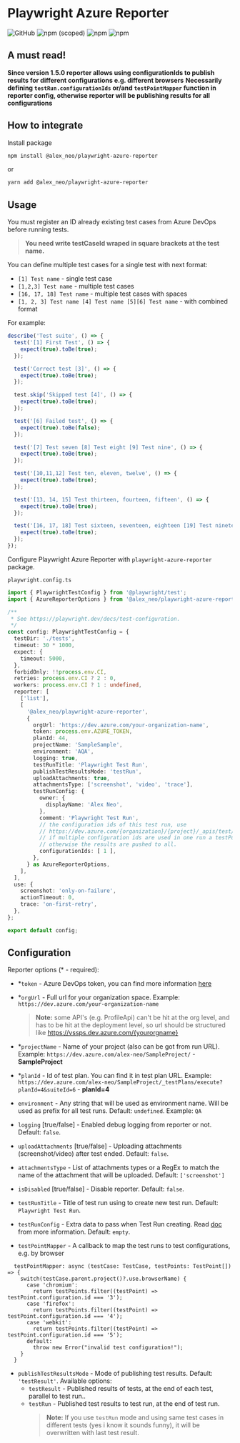 # Playwright Azure Reporter
![GitHub](https://img.shields.io/github/license/alexneo2003/playwright-azure-reporter) ![npm (scoped)](https://img.shields.io/npm/v/@alex_neo/playwright-azure-reporter) ![npm](https://img.shields.io/npm/dw/@alex_neo/playwright-azure-reporter) ![npm](https://img.shields.io/npm/dt/@alex_neo/playwright-azure-reporter)

## A must read!
**Since version 1.5.0 reporter allows using configurationIds to publish results for different configurations e.g. different browsers**
**Necessarily defining `testRun.configurationIds` or/and `testPointMapper` function in reporter config, otherwise reporter will be publishing results for all configurations**


## How to integrate
Install package

```bash
npm install @alex_neo/playwright-azure-reporter
```
or 
```bash
yarn add @alex_neo/playwright-azure-reporter
```

## Usage

You must register an ID already existing test cases from Azure DevOps before running tests.

> **You need write testCaseId wraped in square brackets at the test name.**

You can define multiple test cases for a single test with next format:

- `[1] Test name` - single test case
- `[1,2,3] Test name` - multiple test cases
- `[16, 17, 18] Test name` - multiple test cases with spaces
- `[1, 2, 3] Test name [4] Test name [5][6] Test name` - with combined format

For example:

```typescript
describe('Test suite', () => {
  test('[1] First Test', () => {
    expect(true).toBe(true);
  });

  test('Correct test [3]', () => {
    expect(true).toBe(true);
  });

  test.skip('Skipped test [4]', () => {
    expect(true).toBe(true);
  });

  test('[6] Failed test', () => {
    expect(true).toBe(false);
  });

  test('[7] Test seven [8] Test eight [9] Test nine', () => {
    expect(true).toBe(true);
  });

  test('[10,11,12] Test ten, eleven, twelve', () => {
    expect(true).toBe(true);
  });

  test('[13, 14, 15] Test thirteen, fourteen, fifteen', () => {
    expect(true).toBe(true);
  });

  test('[16, 17, 18] Test sixteen, seventeen, eighteen [19] Test nineteen', () => {
    expect(true).toBe(true);
  });
});
```

Configure Playwright Azure Reporter with `playwright-azure-reporter` package.

`playwright.config.ts`

```typescript
import { PlaywrightTestConfig } from '@playwright/test';
import { AzureReporterOptions } from '@alex_neo/playwright-azure-reporter/dist/playwright-azure-reporter';

/**
 * See https://playwright.dev/docs/test-configuration.
 */
const config: PlaywrightTestConfig = {
  testDir: './tests',
  timeout: 30 * 1000,
  expect: {
    timeout: 5000,
  },
  forbidOnly: !!process.env.CI,
  retries: process.env.CI ? 2 : 0,
  workers: process.env.CI ? 1 : undefined,
  reporter: [
    ['list'],
    [
      '@alex_neo/playwright-azure-reporter',
      {
        orgUrl: 'https://dev.azure.com/your-organization-name',
        token: process.env.AZURE_TOKEN,
        planId: 44,
        projectName: 'SampleSample',
        environment: 'AQA',
        logging: true,
        testRunTitle: 'Playwright Test Run',
        publishTestResultsMode: 'testRun',
        uploadAttachments: true,
        attachmentsType: ['screenshot', 'video', 'trace'],
        testRunConfig: {
          owner: {
            displayName: 'Alex Neo',
          },
          comment: 'Playwright Test Run',
          // the configuration ids of this test run, use 
          // https://dev.azure.com/{organization}/{project}/_apis/test/configurations to get the ids of  your project.
          // if multiple configuration ids are used in one run a testPointMapper should be used to pick the correct one, 
          // otherwise the results are pushed to all.
          configurationIds: [ 1 ],
        },
      } as AzureReporterOptions,
    ],
  ],
  use: {
    screenshot: 'only-on-failure',
    actionTimeout: 0,
    trace: 'on-first-retry',
  },
};

export default config;
```

## Configuration

Reporter options (\* - required):

- \*`token` - Azure DevOps token, you can find more information [here](https://docs.microsoft.com/en-us/azure/devops/organizations/accounts/use-personal-access-tokens-to-authenticate?view=azure-devops&tabs=Windows)
- \*`orgUrl` - Full url for your organization space. Example: `https://dev.azure.com/your-organization-name`

  > **Note:** some API's (e.g. ProfileApi) can't be hit at the org level, and has to be hit at the deployment level, so url should be structured like https://vssps.dev.azure.com/{yourorgname}

- \*`projectName` - Name of your project (also can be got from run URL). Example: `https://dev.azure.com/alex-neo/SampleProject/` - **SampleProject**
- \*`planId` - Id of test plan. You can find it in test plan URL. Example: `https://dev.azure.com/alex-neo/SampleProject/_testPlans/execute?planId=4&suiteId=6` - **planId=4**
- `environment` - Any string that will be used as environment name. Will be used as prefix for all test runs. Default: `undefined`. Example: `QA`
- `logging` [true/false] - Enabled debug logging from reporter or not. Default: `false`.
- `uploadAttachments` [true/false] - Uploading attachments (screenshot/video) after test ended. Default: `false`.
- `attachmentsType` - List of attachments types or a RegEx to match the name of the attachment that will be uploaded. Default: `['screenshot']`
- `isDisabled` [true/false] - Disable reporter. Default: `false`.
- `testRunTitle` - Title of test run using to create new test run. Default: `Playwright Test Run`.
- `testRunConfig` - Extra data to pass when Test Run creating. Read [doc](https://learn.microsoft.com/en-us/rest/api/azure/devops/test/runs/create?view=azure-devops-rest-7.1&tabs=HTTP#request-body) from more information. Default: `empty`.
- `testPointMapper` - A callback to map the test runs to test configurations, e.g. by browser
```
  testPointMapper: async (testCase: TestCase, testPoints: TestPoint[]) => {
    switch(testCase.parent.project()?.use.browserName) {
      case 'chromium':
        return testPoints.filter((testPoint) => testPoint.configuration.id === '3');
      case 'firefox':
        return testPoints.filter((testPoint) => testPoint.configuration.id === '4');
      case 'webkit':
        return testPoints.filter((testPoint) => testPoint.configuration.id === '5');
      default:
        throw new Error("invalid test configuration!");
    }
  }
```
- `publishTestResultsMode` - Mode of publishing test results. Default: `'testResult'`. Available options:
  - `testResult` - Published results of tests, at the end of each test, parallel to test run..
  - `testRun` - Published test results to test run, at the end of test run.
    > **Note:** If you use `testRun` mode and using same test cases in different tests (yes i know it sounds funny), it will be overwritten with last test result.
